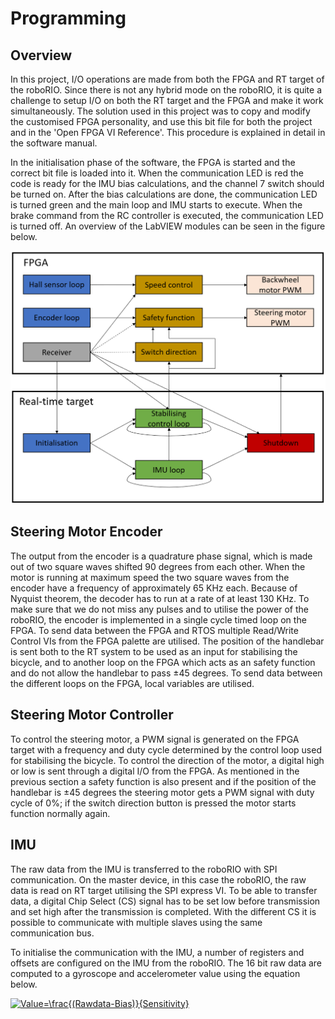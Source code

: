 # Programming

## Overview

In this project, I/O operations are made from both the FPGA and RT target of the roboRIO. Since there is not any hybrid mode on the roboRIO, it is quite a challenge to setup I/O on both the RT target and the FPGA and make it work simultaneously. The solution used in this project was to copy and modify the customised FPGA personality, and use this bit file for both the project and in the 'Open FPGA VI Reference'. This procedure is explained in detail in the software manual.

In the initialisation phase of the software, the FPGA is started and the correct bit file is loaded into it. When the communication LED is red the code is ready for the IMU bias calculations, and the channel 7 switch should be turned on. After the bias calculations are done, the communication LED is turned green and the main loop and IMU starts to execute. When the brake command from the RC controller is executed, the communication LED is turned off. An overview of the LabVIEW modules can be seen in the figure below.

![AutoBike-MDH](../Images/SoftwareOverview.PNG)

## Steering Motor Encoder

The output from the encoder is a quadrature phase signal, which is made out of two square waves shifted 90 degrees from each other. When the motor is running at maximum speed the two square waves from the encoder have a frequency of approximately 65 KHz each. Because of Nyquist theorem, the decoder has to run at a rate of at least 130 KHz. To make sure that we do not miss any pulses and to utilise the power of the roboRIO, the encoder is implemented in a single cycle timed loop on the FPGA. To send data between the FPGA and RTOS multiple Read/Write Control VIs from the FPGA palette are utilised. The position of the handlebar is sent both to the RT system to be used as an input for stabilising the bicycle, and to another loop on the FPGA which acts as an safety function and do not allow the handlebar to pass ±45 degrees. To send data between the different loops on the FPGA, local variables are utilised.

## Steering Motor Controller

To control the steering motor, a PWM signal is generated on the FPGA target with a frequency and duty cycle determined by the control loop used for stabilising the bicycle. To control the direction of the motor, a digital high or low is sent through a digital I/O from the FPGA. As mentioned in the previous section a safety function is also present and if the position of the handlebar is ±45 degrees the steering motor gets a PWM signal with duty cycle of 0%; if the switch direction button is pressed the motor starts function normally again.

## IMU

The raw data from the IMU is transferred to the roboRIO with SPI communication. On the master device, in this case the roboRIO, the raw data is read on RT target utilising the SPI express VI. To be able to transfer data, a digital Chip Select (CS) signal has to be set low before transmission and set high after the transmission is completed. With the different CS it is possible to communicate with multiple slaves using the same communication bus. 

To initialise the communication with the IMU, a number of registers and offsets are configured on the IMU from the roboRIO. The 16 bit raw data are computed to a gyroscope and accelerometer value using the equation below.

<a href="https://www.codecogs.com/eqnedit.php?latex=Value=\frac{(Rawdata-Bias)}{Sensitivity}" target="_blank"><img src="https://latex.codecogs.com/gif.latex?Value=\frac{(Rawdata-Bias)}{Sensitivity}" title="Value=\frac{(Rawdata-Bias)}{Sensitivity}" /></a>
